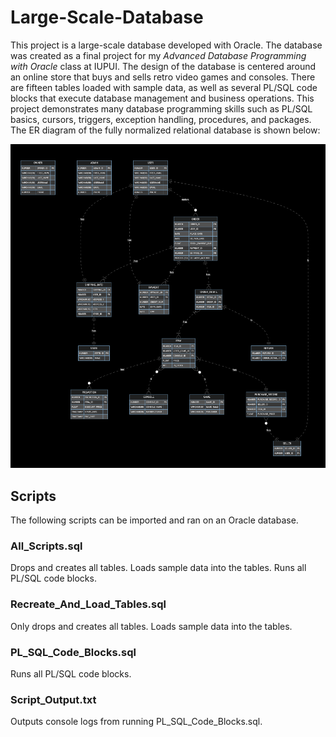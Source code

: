 # Large-Scale-Database

This project is a large-scale database developed with Oracle. The database was created as a final project for my _Advanced Database Programming with Oracle_ class at IUPUI. The design of the database is centered around an online store that buys and sells retro video games and consoles. There are fifteen tables loaded with sample data, as well as several PL/SQL code blocks that execute database management and business operations. This project demonstrates many database programming skills such as PL/SQL basics, cursors, triggers, exception handling, procedures, and packages. The ER diagram of the fully normalized relational database is shown below:

![ER Diagram](Landis_Caleb_ER.png)

## Scripts
The following scripts can be imported and ran on an Oracle database.

### All_Scripts.sql
Drops and creates all tables. Loads sample data into the tables. Runs all PL/SQL code blocks.

### Recreate_And_Load_Tables.sql
Only drops and creates all tables. Loads sample data into the tables.

### PL_SQL_Code_Blocks.sql
Runs all PL/SQL code blocks.

### Script_Output.txt
Outputs console logs from running PL_SQL_Code_Blocks.sql.
